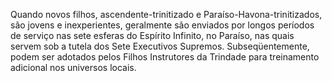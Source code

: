 ﻿Quando novos filhos, ascendente-trinitizado e Paraíso-Havona-trinitizados, são jovens e inexperientes, geralmente são enviados por longos períodos de serviço nas sete esferas do Espírito Infinito, no Paraíso, nas quais servem sob a tutela dos Sete Executivos Supremos. Subseqüentemente, podem ser adotados pelos Filhos Instrutores da Trindade para treinamento adicional nos universos locais.